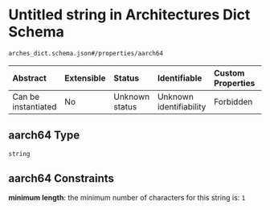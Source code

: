 # Untitled string in Architectures Dict Schema

```txt
arches_dict.schema.json#/properties/aarch64
```



| Abstract            | Extensible | Status         | Identifiable            | Custom Properties | Additional Properties | Access Restrictions | Defined In                                                                          |
| :------------------ | :--------- | :------------- | :---------------------- | :---------------- | :-------------------- | :------------------ | :---------------------------------------------------------------------------------- |
| Can be instantiated | No         | Unknown status | Unknown identifiability | Forbidden         | Allowed               | none                | [arches\_dict.schema.json\*](../out/arches_dict.schema.json "open original schema") |

## aarch64 Type

`string`

## aarch64 Constraints

**minimum length**: the minimum number of characters for this string is: `1`
